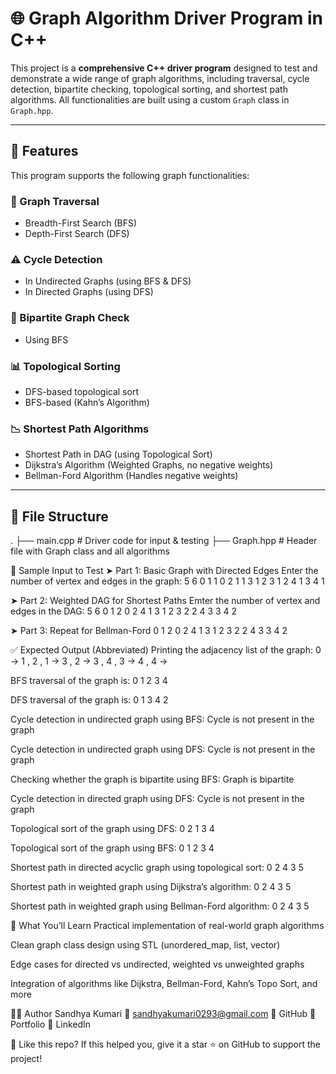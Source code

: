 # 🌐 Graph Algorithm Driver Program in C++

This project is a **comprehensive C++ driver program** designed to test and demonstrate a wide range of graph algorithms, including traversal, cycle detection, bipartite checking, topological sorting, and shortest path algorithms. All functionalities are built using a custom `Graph` class in `Graph.hpp`.

---

## 📌 Features

This program supports the following graph functionalities:

### 🔁 Graph Traversal
- Breadth-First Search (BFS)
- Depth-First Search (DFS)

### ⚠️ Cycle Detection
- In Undirected Graphs (using BFS & DFS)
- In Directed Graphs (using DFS)

### 🎨 Bipartite Graph Check
- Using BFS

### 📊 Topological Sorting
- DFS-based topological sort
- BFS-based (Kahn’s Algorithm)

### 📉 Shortest Path Algorithms
- Shortest Path in DAG (using Topological Sort)
- Dijkstra’s Algorithm (Weighted Graphs, no negative weights)
- Bellman-Ford Algorithm (Handles negative weights)

---

## 📁 File Structure

.
├── main.cpp # Driver code for input & testing
├── Graph.hpp # Header file with Graph class and all algorithms


🧪 Sample Input to Test
➤ Part 1: Basic Graph with Directed Edges
Enter the number of vertex and edges in the graph: 
5 6
0 1 1
0 2 1
1 3 1
2 3 1
2 4 1
3 4 1

➤ Part 2: Weighted DAG for Shortest Paths
Emter the number of vertex and edges in the DAG:
5 6
0 1 2
0 2 4
1 3 1
2 3 2
2 4 3
3 4 2

➤ Part 3: Repeat for Bellman-Ford
0 1 2
0 2 4
1 3 1
2 3 2
2 4 3
3 4 2

✅ Expected Output (Abbreviated)
Printing the adjacency list of the graph:
0 -> 1 , 2 , 
1 -> 3 , 
2 -> 3 , 4 , 
3 -> 4 , 
4 ->

BFS traversal of the graph is:
0 1 2 3 4

DFS traversal of the graph is:
0 1 3 4 2

Cycle detection in undirected graph using BFS:
Cycle is not present in the graph

Cycle detection in undirected graph using DFS:
Cycle is not present in the graph

Checking whether the graph is bipartite using BFS:
Graph is bipartite

Cycle detection in directed graph using DFS:
Cycle is not present in the graph

Topological sort of the graph using DFS:
0 2 1 3 4

Topological sort of the graph using BFS:
0 1 2 3 4

Shortest path in directed acyclic graph using topological sort:
0 2 4 3 5

Shortest path in weighted graph using Dijkstra’s algorithm:
0 2 4 3 5

Shortest path in weighted graph using Bellman-Ford algorithm:
0 2 4 3 5

🚀 What You’ll Learn
Practical implementation of real-world graph algorithms

Clean graph class design using STL (unordered_map, list, vector)

Edge cases for directed vs undirected, weighted vs unweighted graphs

Integration of algorithms like Dijkstra, Bellman-Ford, Kahn’s Topo Sort, and more

👩‍💻 Author
Sandhya Kumari
📧 sandhyakumari0293@gmail.com
🔗 GitHub
🔗 Portfolio
🔗 LinkedIn

🌟 Like this repo?
If this helped you, give it a star ⭐ on GitHub to support the project!

